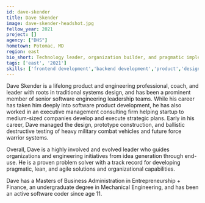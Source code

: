 ```yaml
---
id: dave-skender
title: Dave Skender
image: dave-skender-headshot.jpg
fellow_year: 2021
project: []
agency: ["DHS"]
hometown: Potomac, MD
region: east
bio_short: Technology leader, organization builder, and pragmatic implementer of modern engineering solutions and products.  I help teams and people work better, together.
tags: ['east', '2021']
skills: ['frontend development','backend development','product','design']
---
```

Dave Skender is a lifelong product and engineering professional, coach, and leader with roots in traditional systems design, and has been a prominent member of senior software engineering leadership teams.  While his career has taken him deeply into software product development, he has also worked in an executive management consulting firm helping startup to medium-sized companies develop and execute strategic plans.  Early in his career, Dave managed the design, prototype construction, and ballistic destructive testing of heavy military combat vehicles and future force warrior systems.

Overall, Dave is a highly involved and evolved leader who guides organizations and engineering initiatives from idea generation through end-use.  He is a proven problem solver with a track record for developing pragmatic, lean, and agile solutions and organizational capabilities.

Dave has a Masters of Business Administration in Entrepreneurship + Finance, an undergraduate degree in Mechanical Engineering, and has been an active software coder since age 11.
